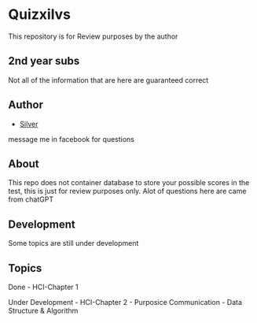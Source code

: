 # Quizxilvs

This repository is for Review purposes by the author

## 2nd year subs

Not all of the information that are here are guaranteed correct

## Author

- [Silver](https://www.facebook.com/silverdave.ramos.3/)

message me in facebook for questions

## About

This repo does not container database to store your possible scores in the test, this is just for review purposes only.
Alot of questions here are came from chatGPT

## Development

Some topics are still under development

## Topics

Done - HCI-Chapter 1

Under Development - HCI-Chapter 2 - Purposice Communication - Data Structure & Algorithm
